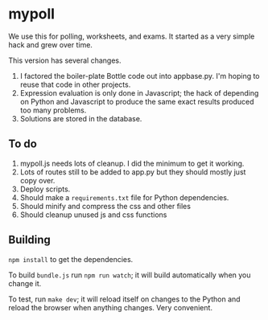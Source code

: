 # mypoll

We use this for polling, worksheets, and exams. It started as a very
simple hack and grew over time.

This version has several changes.

1. I factored the boiler-plate Bottle code out into appbase.py. I'm hoping to
   reuse that code in other projects.
2. Expression evaluation is only done in Javascript; the hack of depending on
   Python and Javascript to produce the same exact results produced too many
   problems.
3. Solutions are stored in the database.

## To do

1. mypoll.js needs lots of cleanup. I did the minimum to get it working.
5. Lots of routes still to be added to app.py but they should mostly just copy
   over.
6. Deploy scripts.
7. Should make a `requirements.txt` file for Python dependencies.
8. Should minify and compress the css and other files
9. Should cleanup unused js and css functions

## Building

`npm install` to get the dependencies.

To build `bundle.js` run `npm run watch`; it will build automatically when you
change it.

To test, run `make dev`; it will reload itself on changes to the Python and
reload the browser when anything changes. Very convenient.
